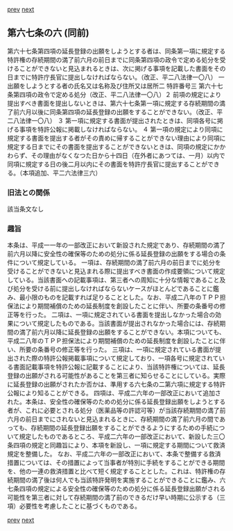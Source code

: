 [prev](/specific\markdowns\特許法\088_Mp-Ch_4-Se_1-At_67_5.md)
[next](/specific\markdowns\特許法\090_Mp-Ch_4-Se_1-At_67_7.md)
## 第六七条の六 (同前)
第六十七条第四項の延長登録の出願をしようとする者は、同条第一項に規定する特許権の存続期間の満了前六月の前日までに同条第四項の政令で定める処分を受けることができないと見込まれるときは、次に掲げる事項を記載した書面をその日までに特許庁長官に提出しなければならない。（改正、平二八法律一〇八）
一 出願をしようとする者の氏名又は名称及び住所又は居所二 特許番号三 第六十七条第四項の政令で定める処分（改正、平二八法律一〇八）２ 前項の規定により提出すべき書面を提出しないときは、第六十七条第一項に規定する存続期間の満了前六月以後に同条第四項の延長登録の出願をすることができない。（改正、平二八法律一〇八）
３ 第一項に規定する書面が提出されたときは、同項各号に掲げる事項を特許公報に掲載しなければならない。
４ 第一項の規定により同項に規定する書面を提出する者がその責めに帰することができない理由により同項に規定する日までにその書面を提出することができないときは、同項の規定にかかわらず、その理由がなくなつた日から十四日（在外者にあつては、一月）以内で同項に規定する日の後二月以内にその書面を特許庁長官に提出することができる。（本項追加、平二六法律三六）

### 旧法との関係
該当条文なし

### 趣旨
本条は、平成一一年の一部改正において新設された規定であり、存続期間の満了前六月以降に安全性の確保等のための処分に係る延長登録の出願をする場合の条件について規定している。
一項は、存続期間の満了前六月の前日までに処分を受けることができないと見込まれる際に提出すべき書面の作成要領について規定している。当該書面への記載事項は、第三者への周知に十分な情報であること及び処分を受ける前に提出しなければならないケースがほとんどであることに鑑み、最小限のものを記載すれば足りることとした。なお、平成二八年のＴＰＰ担保法により期間補償のための延長制度を創設したことに伴い、所要の条番号の修正等を行った。
二項は、一項に規定されている書面を提出しなかった場合の効果について規定したものである。当該書面が提出されなかった場合には、存続期間の満了前六月以降に延長登録の出願をすることができない。本項についても、平成二八年のＴＰＰ担保法により期間補償のための延長制度を創設したことに伴い、所要の条番号の修正等を行った。
三項は、一項に規定されている書面が提出された際の特許公報掲載事項について規定しており、一項各号に規定されている書面記載事項を特許公報に記載することにより、当該特許権については、延長登録の出願がされる可能性があることを第三者に知らせることにしている。実際に延長登録の出願がされたか否かは、準用する六七条の二第六項に規定する特許公報により知ることができる。
四項は、平成二六年の一部改正において追加された。本条は、安全性の確保等のための処分に係る延長登録出願をしようとする者が、これに必要とされる処分（医薬品等の許認可等）が当該存続期間の満了前六月の前日までにされないと見込まれるときに、存続期間の満了前六月の間であっても、存続期間の延長登録出願をすることができるようにするための手続について規定したものであるところ、平成二六年の一部改正において、新設した三〇条四項の規定と同趣旨により、本項を新設し、一項に規定する期間について救済規定を整備した。
なお、平成二六年の一部改正において、本条で整備する救済措置については、その措置によって当事者が特別に手続をすることができる期間を、他の一連の救済措置と比べて短く規定することとした。これは、特許権の存続期間の満了後は何人でも当該特許発明を実施することができることに鑑み、六七条四項の規定による安全性の確保等のための処分に係る延長登録出願がされる可能性を第三者に対して存続期間の満了前のできるだけ早い時期に公示する（三項）必要性を考慮したことに基づくものである。

[prev](/specific\markdowns\特許法\088_Mp-Ch_4-Se_1-At_67_5.md)
[next](/specific\markdowns\特許法\090_Mp-Ch_4-Se_1-At_67_7.md)
